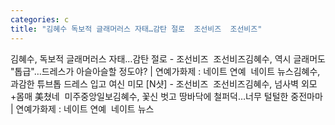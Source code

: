 ```yaml
---
categories: c
title: "김혜수 독보적 글래머러스 자태…감탄 절로  조선비즈  조선비즈"
---
```

김혜수, 독보적 글래머러스 자태…감탄 절로 - 조선비즈&nbsp;&nbsp;조선비즈김혜수, 역시 글래머도 "톱급"…드레스가 아슬아슬할 정도야? | 연예가화제 : 네이트 연예&nbsp;&nbsp;네이트 뉴스김혜수, 과감한 튜브톱 드레스 입고 여신 미모 [N샷] - 조선비즈&nbsp;&nbsp;조선비즈김혜수, 넘사벽 외모+몸매 美쳤네&nbsp;&nbsp;미주중앙일보김혜수, 꽃신 벗고 땅바닥에 철퍼덕…너무 털털한 중전마마 | 연예가화제 : 네이트 연예&nbsp;&nbsp;네이트 뉴스